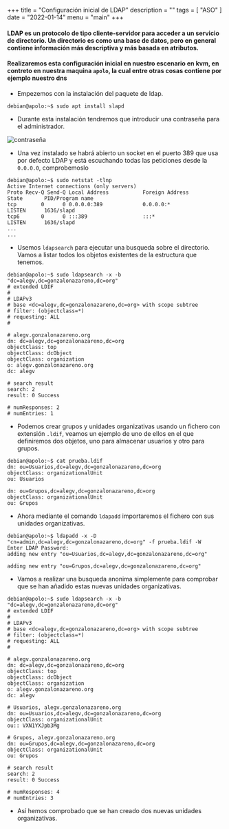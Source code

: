 +++
title = "Configuración inicial de LDAP"
description = ""
tags = [
    "ASO"
]
date = "2022-01-14"
menu = "main"
+++

#### LDAP es un protocolo de tipo cliente-servidor para acceder a un servicio de directorio. Un directorio es como una base de datos, pero en general contiene información más descriptiva y más basada en atributos.

#### Realizaremos esta configuración inicial en nuestro escenario en kvm, en contreto en nuestra maquina `apolo`, la cual entre otras cosas contiene por ejemplo nuestro dns

* Empezemos con la instalación del paquete de ldap.

~~~
debian@apolo:~$ sudo apt install slapd
~~~

* Durante esta instalación tendremos que introducir una contraseña para el administrador.

![contraseña](/ldap/1.png)

* Una vez instalado se habrá abierto un socket en el puerto 389 que usa por defecto LDAP y está escuchando todas las peticiones desde la `0.0.0.0`, comprobemoslo

~~~
debian@apolo:~$ sudo netstat -tlnp
Active Internet connections (only servers)
Proto Recv-Q Send-Q Local Address           Foreign Address         State       PID/Program name             
tcp        0      0 0.0.0.0:389             0.0.0.0:*               LISTEN      1636/slapd                 
tcp6       0      0 :::389                  :::*                    LISTEN      1636/slapd
...
...
~~~

* Usemos `ldapsearch` para ejecutar una busqueda sobre el directorio. Vamos a listar todos los objetos existentes de la estructura que tenemos.

~~~
debian@apolo:~$ sudo ldapsearch -x -b "dc=alegv,dc=gonzalonazareno,dc=org"
# extended LDIF
#
# LDAPv3
# base <dc=alegv,dc=gonzalonazareno,dc=org> with scope subtree
# filter: (objectclass=*)
# requesting: ALL
#

# alegv.gonzalonazareno.org
dn: dc=alegv,dc=gonzalonazareno,dc=org
objectClass: top
objectClass: dcObject
objectClass: organization
o: alegv.gonzalonazareno.org
dc: alegv

# search result
search: 2
result: 0 Success

# numResponses: 2
# numEntries: 1
~~~

* Podemos crear grupos y unidades organizativas usando un fichero con extensión `.ldif`, veamos un ejemplo de uno de ellos en el que definiremos dos objetos, uno para almacenar usuarios y otro para grupos.

~~~
debian@apolo:~$ cat prueba.ldif 
dn: ou=Usuarios,dc=alegv,dc=gonzalonazareno,dc=org
objectClass: organizationalUnit
ou: Usuarios 

dn: ou=Grupos,dc=alegv,dc=gonzalonazareno,dc=org
objectClass: organizationalUnit
ou: Grupos
~~~

* Ahora mediante el comando `ldapadd` importaremos el fichero con sus unidades organizativas.

~~~
debian@apolo:~$ ldapadd -x -D "cn=admin,dc=alegv,dc=gonzalonazareno,dc=org" -f prueba.ldif -W
Enter LDAP Password: 
adding new entry "ou=Usuarios,dc=alegv,dc=gonzalonazareno,dc=org"

adding new entry "ou=Grupos,dc=alegv,dc=gonzalonazareno,dc=org"
~~~

* Vamos a realizar una busqueda anonima simplemente para comprobar que se han añadido estas nuevas unidades organizativas.

~~~
debian@apolo:~$ sudo ldapsearch -x -b "dc=alegv,dc=gonzalonazareno,dc=org"
# extended LDIF
#
# LDAPv3
# base <dc=alegv,dc=gonzalonazareno,dc=org> with scope subtree
# filter: (objectclass=*)
# requesting: ALL
#

# alegv.gonzalonazareno.org
dn: dc=alegv,dc=gonzalonazareno,dc=org
objectClass: top
objectClass: dcObject
objectClass: organization
o: alegv.gonzalonazareno.org
dc: alegv

# Usuarios, alegv.gonzalonazareno.org
dn: ou=Usuarios,dc=alegv,dc=gonzalonazareno,dc=org
objectClass: organizationalUnit
ou:: VXN1YXJpb3Mg

# Grupos, alegv.gonzalonazareno.org
dn: ou=Grupos,dc=alegv,dc=gonzalonazareno,dc=org
objectClass: organizationalUnit
ou: Grupos

# search result
search: 2
result: 0 Success

# numResponses: 4
# numEntries: 3
~~~

* Así hemos comprobado que se han creado dos nuevas unidades organizativas.